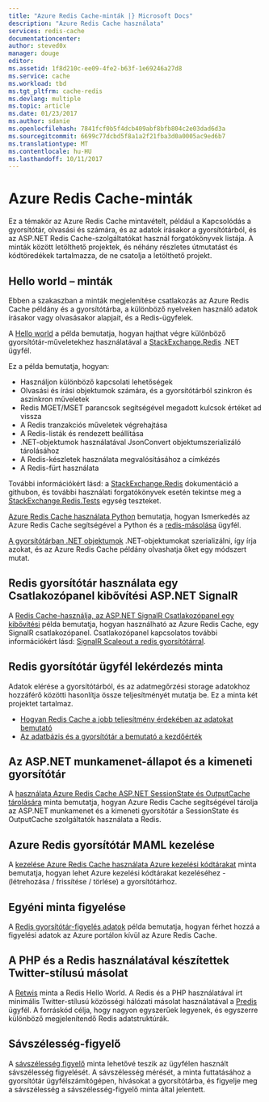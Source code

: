 ```yaml
---
title: "Azure Redis Cache-minták |} Microsoft Docs"
description: "Azure Redis Cache használata"
services: redis-cache
documentationcenter: 
author: steved0x
manager: douge
editor: 
ms.assetid: 1f8d210c-ee09-4fe2-b63f-1e69246a27d8
ms.service: cache
ms.workload: tbd
ms.tgt_pltfrm: cache-redis
ms.devlang: multiple
ms.topic: article
ms.date: 01/23/2017
ms.author: sdanie
ms.openlocfilehash: 7841fcf0b5f4dcb409abf8bfb804c2e03dad6d3a
ms.sourcegitcommit: 6699c77dcbd5f8a1a2f21fba3d0a0005ac9ed6b7
ms.translationtype: MT
ms.contentlocale: hu-HU
ms.lasthandoff: 10/11/2017
---
```

# <a name="azure-redis-cache-samples"></a>Azure Redis Cache-minták
Ez a témakör az Azure Redis Cache mintavételt, például a Kapcsolódás a gyorsítótár, olvasási és számára, és az adatok írásakor a gyorsítótárból, és az ASP.NET Redis Cache-szolgáltatókat használ forgatókönyvek listája. A minták között letölthető projektek, és néhány részletes útmutatást és kódtöredékek tartalmazza, de ne csatolja a letölthető projekt.

## <a name="hello-world-samples"></a>Hello world – minták
Ebben a szakaszban a minták megjelenítése csatlakozás az Azure Redis Cache példány és a gyorsítótárba, a különböző nyelveken használó adatok írásakor vagy olvasásakor alapjait, és a Redis-ügyfelek.

A [Hello world](https://github.com/rustd/RedisSamples/tree/master/HelloWorld) a példa bemutatja, hogyan hajthat végre különböző gyorsítótár-műveletekhez használatával a [StackExchange.Redis](https://github.com/StackExchange/StackExchange.Redis) .NET ügyfél.

Ez a példa bemutatja, hogyan:

* Használjon különböző kapcsolati lehetőségek
* Olvasási és írási objektumok számára, és a gyorsítótárból szinkron és aszinkron műveletek
* Redis MGET/MSET parancsok segítségével megadott kulcsok értéket ad vissza
* A Redis tranzakciós műveletek végrehajtása
* A Redis-listák és rendezett beállítása
* .NET-objektumok használatával JsonConvert objektumszerializáló tárolásához
* A Redis-készletek használata megvalósításához a címkézés
* A Redis-fürt használata

További információkért lásd: a [StackExchange.Redis](https://github.com/StackExchange/StackExchange.Redis) dokumentáció a githubon, és további használati forgatókönyvek esetén tekintse meg a [StackExchange.Redis.Tests](https://github.com/StackExchange/StackExchange.Redis/tree/master/StackExchange.Redis.Tests) egység teszteket.

[Azure Redis Cache használata Python](cache-python-get-started.md) bemutatja, hogyan Ismerkedés az Azure Redis Cache segítségével a Python és a [redis-másolása](https://github.com/andymccurdy/redis-py) ügyfél.

[A gyorsítótárban .NET objektumok](cache-dotnet-how-to-use-azure-redis-cache.md#work-with-net-objects-in-the-cache) .NET-objektumokat szerializálni, így írja azokat, és az Azure Redis Cache példány olvashatja őket egy módszert mutat. 

## <a name="use-redis-cache-as-a-scale-out-backplane-for-aspnet-signalr"></a>Redis gyorsítótár használata egy Csatlakozópanel kibővítési ASP.NET SignalR
A [Redis Cache-használja, az ASP.NET SignalR Csatlakozópanel egy kibővítési](https://github.com/rustd/RedisSamples/tree/master/RedisAsSignalRBackplane) példa bemutatja, hogyan használható az Azure Redis Cache, egy SignalR csatlakozópanel. Csatlakozópanel kapcsolatos további információkért lásd: [SignalR Scaleout a redis gyorsítótárral](http://www.asp.net/signalr/overview/performance/scaleout-with-redis).

## <a name="redis-cache-customer-query-sample"></a>Redis gyorsítótár ügyfél lekérdezés minta
Adatok elérése a gyorsítótárból, és az adatmegőrzési storage adatokhoz hozzáférő közötti hasonlítja össze teljesítményét mutatja be. Ez a minta két projektet tartalmaz.

* [Hogyan Redis Cache a jobb teljesítmény érdekében az adatokat bemutató](https://github.com/rustd/RedisSamples/tree/master/RedisCacheCustomerQuerySample)
* [Az adatbázis és a gyorsítótár a bemutató a kezdőérték](https://github.com/rustd/RedisSamples/tree/master/SeedCacheForCustomerQuerySample)

## <a name="aspnet-session-state-and-output-caching"></a>Az ASP.NET munkamenet-állapot és a kimeneti gyorsítótár
A [használata Azure Redis Cache ASP.NET SessionState és OutputCache tárolására](https://github.com/rustd/RedisSamples/tree/master/SessionState_OutputCaching) minta bemutatja, hogyan Azure Redis Cache segítségével tárolja az ASP.NET munkamenet és a kimeneti gyorsítótár a SessionState és OutputCache szolgáltatók használata a Redis.

## <a name="manage-azure-redis-cache-with-maml"></a>Azure Redis gyorsítótár MAML kezelése
A [kezelése Azure Redis Cache használata Azure kezelési kódtárakat](https://github.com/rustd/RedisSamples/tree/master/ManageCacheUsingMAML) minta bemutatja, hogyan lehet Azure kezelési kódtárakat kezeléséhez - (létrehozása / frissítése / törlése) a gyorsítótárhoz. 

## <a name="custom-monitoring-sample"></a>Egyéni minta figyelése
A [Redis gyorsítótár-figyelés adatok](https://github.com/rustd/RedisSamples/tree/master/CustomMonitoring) példa bemutatja, hogyan férhet hozzá a figyelési adatok az Azure portálon kívül az Azure Redis Cache.

## <a name="a-twitter-style-clone-written-using-php-and-redis"></a>A PHP és a Redis használatával készítettek Twitter-stílusú másolat
A [Retwis](https://github.com/SyntaxC4-MSFT/retwis) minta a Redis Hello World. A Redis és a PHP használatával írt minimális Twitter-stílusú közösségi hálózati másolat használatával a [Predis](https://github.com/nrk/predis) ügyfél. A forráskód célja, hogy nagyon egyszerűek legyenek, és egyszerre különböző megjelenítendő Redis adatstruktúrák.

## <a name="bandwidth-monitor"></a>Sávszélesség-figyelő
A [sávszélesség figyelő](https://github.com/JonCole/SampleCode/tree/master/BandWidthMonitor) minta lehetővé teszik az ügyfélen használt sávszélesség figyelését. A sávszélesség mérését, a minta futtatásához a gyorsítótár ügyfélszámítógépen, hívásokat a gyorsítótárba, és figyelje meg a sávszélesség a sávszélesség-figyelő minta által jelentett.

